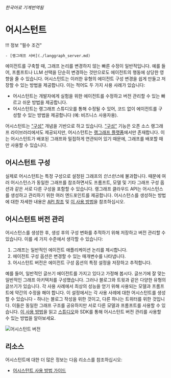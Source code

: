 _한국어로 기계번역됨_

# 어시스턴트

!!! 정보 "필수 조건"

    - [랭그래프 서버](./langgraph_server.md)

에이전트를 구축할 때, 그래프 논리를 변경하지 않는 빠른 수정이 일반적입니다. 예를 들어, 프롬프트나 LLM 선택을 단순히 변경하는 것만으로도 에이전트의 행동에 상당한 영향을 줄 수 있습니다. 어시스턴트는 이러한 유형의 에이전트 구성 변경을 쉽게 만들고 저장할 수 있는 방법을 제공합니다. 이는 적어도 두 가지 사용 사례가 있습니다:

- 어시스턴트는 개발자에게 실험을 위한 에이전트를 수정하고 버전 관리할 수 있는 빠르고 쉬운 방법을 제공합니다.
- 어시스턴트는 랭그래프 스튜디오를 통해 수정될 수 있어, 코드 없이 에이전트를 구성할 수 있는 방법을 제공합니다 (예: 비즈니스 사용자용).

어시스턴트는 ["구성"](low_level.md#configuration) 개념을 기반으로 하고 있습니다.
["구성"](low_level.md#configuration) 기능은 오픈 소스 랭그래프 라이브러리에서도 제공되지만, 어시스턴트는 [랭그래프 플랫폼](langgraph_platform.md)에서만 존재합니다.
이는 어시스턴트가 배포된 그래프와 밀접하게 연관되어 있기 때문에, 그래프를 배포할 때만 사용할 수 있습니다.

## 어시스턴트 구성

실제로 어시스턴트는 특정 구성으로 설정된 그래프의 *인스턴스*에 불과합니다. 때문에 여러 어시스턴스가 동일한 그래프를 참조하면서도 프롬프트, 모델 및 기타 그래프 구성 옵션과 같은 서로 다른 구성을 포함할 수 있습니다. 랭그래프 클라우드 API는 어시스턴스를 생성하고 관리하기 위한 여러 엔드포인트를 제공합니다. 어시스턴스를 생성하는 방법에 대한 자세한 내용은 [API 참조](../cloud/reference/api/api_ref.html) 및 [이 사용 방법](../cloud/how-tos/configuration_cloud.md)을 참조하십시오.

## 어시스턴트 버전 관리

어시스턴스를 생성한 후, 생성 후의 구성 변화를 추적하기 위해 저장하고 버전 관리할 수 있습니다. 이를 세 가지 수준에서 생각할 수 있습니다:

1. 그래프는 일반적인 에이전트 애플리케이션 논리를 제시합니다.
2. 에이전트 구성 옵션은 변경할 수 있는 매개변수를 나타냅니다.
3. 어시스턴트 버전은 에이전트 구성 옵션의 특정 설정을 저장하고 추적합니다.

예를 들어, 일반적인 글쓰기 에이전트를 가지고 있다고 가정해 봅시다. 글쓰기에 잘 맞는 일반적인 그래프 아키텍처를 구성했습니다. 그러나 블로그와 트윗과 같은 다양한 유형의 글쓰기가 있습니다. 각 사용 사례에서 최상의 성능을 얻기 위해 사용되는 모델과 프롬프트에 약간의 수정을 해야 합니다. 이 설정에서는 각 사용 사례에 대한 어시스턴트를 생성할 수 있습니다 - 하나는 블로그 작성을 위한 것이고, 다른 하나는 트위터를 위한 것입니다. 이들은 동일한 그래프 구조를 공유하지만 서로 다른 모델과 프롬프트를 사용할 수 있습니다. [이 사용 방법](../cloud/how-tos/assistant_versioning.md)을 읽고 [스튜디오](../concepts/langgraph_studio.md)와 SDK를 통해 어시스턴트 버전 관리를 사용할 수 있는 방법을 알아보세요.

![어시스턴트 버전](img/assistants.png)

## 리소스

어시스턴트에 대한 더 많은 정보는 다음 리소스를 참조하십시오:

- [어시스턴트 사용 방법 가이드](../how-tos/index.md#assistants)
